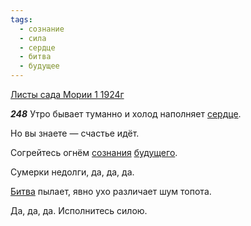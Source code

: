 ```yaml
---
tags:
  - сознание
  - сила
  - сердце
  - битва
  - будущее
---
```


[Листы сада Мории 1 1924г](https://127.0.0.1:4002/agni/1924)

___248___
Утро бывает туманно и холод наполняет [сердце](../../../tags/#сердце).   

Но вы знаете — счастье идёт.   

Согрейтесь огнём [сознания](../../../tags/#сознание) [будущего](../../../tags/#будущее).   

Сумерки недолги, да, да, да.   

[Битва](../../../tags/#битва) пылает, явно ухо различает шум топота.   

Да, да, да. Исполнитесь силою.   


